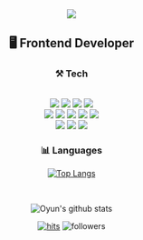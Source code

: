 

<div align="center">
  <img src="https://capsule-render.vercel.app/api?type=shark&color=gradient&customColorList=29&height=250&section=header&text=Oyun's%20Github&fontSize=40&animation=fadeIn" />
  
  ##  🖥️ Frontend Developer 
  ### ⚒️ Tech
  <br />
  
  <img src="https://img.shields.io/badge/html5-E34F26?style=for-the-badge&logo=html5&logoColor=white"> 
  <img src="https://img.shields.io/badge/css-1572B6?style=for-the-badge&logo=css3&logoColor=white">
  <img src="https://img.shields.io/badge/javascript-F7DF1E?style=for-the-badge&logo=javascript&logoColor=black">
  <img src="https://img.shields.io/badge/typescript-3178C6?style=for-the-badge&logo=typescript&logoColor=black">

  <br />
  <img src="https://img.shields.io/badge/vite-%23646CFF.svg?style=for-the-badge&logo=vite&logoColor=white"/>
  <img src="https://img.shields.io/badge/react-%2320232a.svg?style=for-the-badge&logo=react&logoColor=%2361DAFB"/>
  <img src="https://img.shields.io/badge/react_native-%2320232a.svg?style=for-the-badge&logo=react&logoColor=%2361DAFB"/>
  <img src="https://img.shields.io/badge/React_Router-CA4245?style=for-the-badge&logo=react-router&logoColor=white"/>
  <img src="https://img.shields.io/badge/React%20Hook%20Form-%23EC5990.svg?style=for-the-badge&logo=reacthookform&logoColor=white"/>
  
  <br />

  <img src="https://img.shields.io/badge/React_Query-FF4154?style=for-the-badge&logo=react-query&logoColor=white"/>
  <img src="https://img.shields.io/badge/styled components-DB7093?style=for-the-badge&logo=styled-components&logoColor=white"/>
  <img src="https://img.shields.io/badge/Xcode-147EFB?style=for-the-badge&logo=Xcode&logoColor=white"/>
  

  ### 📊 Languages
  [![Top Langs](https://github-readme-stats.vercel.app/api/top-langs/?username=k-oyun&layout=compact&theme=dracula)](https://github.com/metleeha)
  
  <br />

  ![Oyun's github stats](https://github-readme-stats.vercel.app/api?username=k-oyun&show_icons=true&theme=radical) 
  <br />
  
[![hits](https://hits.seeyoufarm.com/api/count/incr/badge.svg?url=https%3A%2F%2Fgithub.com%2Fk-oyun&count_bg=%237A7A7A&title_bg=%23FFADCC&icon=reverbnation.svg&icon_color=%23FF0000&title=hits&edge_flat=false)](https://hits.seeyoufarm.com)
![followers](https://img.shields.io/github/followers/k-oyun?style=social)



</div>

